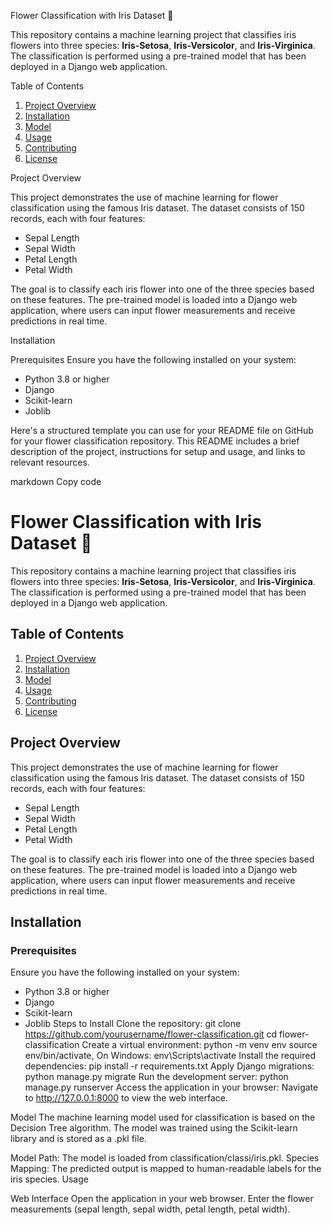  Flower Classification with Iris Dataset 🌸

This repository contains a machine learning project that classifies iris flowers into three species: **Iris-Setosa**, **Iris-Versicolor**, and **Iris-Virginica**. The classification is performed using a pre-trained model that has been deployed in a Django web application.

 Table of Contents
1. [Project Overview](#project-overview)
2. [Installation](#installation)
3. [Model](#model)
4. [Usage](#usage)
5. [Contributing](#contributing)
6. [License](#license)
   
 Project Overview

This project demonstrates the use of machine learning for flower classification using the famous Iris dataset. The dataset consists of 150 records, each with four features:

- Sepal Length
- Sepal Width
- Petal Length
- Petal Width

The goal is to classify each iris flower into one of the three species based on these features. The pre-trained model is loaded into a Django web application, where users can input flower measurements and receive predictions in real time.

 Installation

Prerequisites
Ensure you have the following installed on your system:

- Python 3.8 or higher
- Django
- Scikit-learn
- Joblib
  
Here's a structured template you can use for your README file on GitHub for your flower classification repository. This README includes a brief description of the project, instructions for setup and usage, and links to relevant resources.

markdown
Copy code
# Flower Classification with Iris Dataset 🌸

This repository contains a machine learning project that classifies iris flowers into three species: **Iris-Setosa**, **Iris-Versicolor**, and **Iris-Virginica**. The classification is performed using a pre-trained model that has been deployed in a Django web application.

## Table of Contents
1. [Project Overview](#project-overview)
2. [Installation](#installation)
3. [Model](#model)
4. [Usage](#usage)
5. [Contributing](#contributing)
6. [License](#license)

## Project Overview

This project demonstrates the use of machine learning for flower classification using the famous Iris dataset. The dataset consists of 150 records, each with four features:

- Sepal Length
- Sepal Width
- Petal Length
- Petal Width

The goal is to classify each iris flower into one of the three species based on these features. The pre-trained model is loaded into a Django web application, where users can input flower measurements and receive predictions in real time.

## Installation

### Prerequisites
Ensure you have the following installed on your system:

- Python 3.8 or higher
- Django
- Scikit-learn
- Joblib
 Steps to Install
Clone the repository:
   git clone https://github.com/yourusername/flower-classification.git
   cd flower-classification
Create a virtual environment:
python -m venv env
source env/bin/activate, On Windows: env\Scripts\activate
Install the required dependencies:
pip install -r requirements.txt
Apply Django migrations:
python manage.py migrate
Run the development server:
python manage.py runserver
Access the application in your browser:
Navigate to http://127.0.0.1:8000 to view the web interface.


Model
The machine learning model used for classification is based on the Decision Tree algorithm. The model was trained using the Scikit-learn library and is stored as a .pkl file.

Model Path: 
The model is loaded from classification/classi/iris.pkl.
Species Mapping:
The predicted output is mapped to human-readable labels for the iris species.
Usage

Web Interface
Open the application in your web browser.
Enter the flower measurements (sepal length, sepal width, petal length, petal width).
